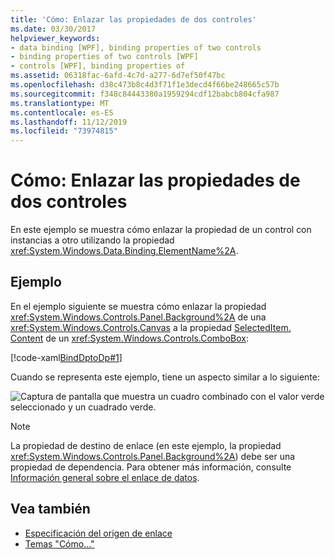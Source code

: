 ```yaml
---
title: 'Cómo: Enlazar las propiedades de dos controles'
ms.date: 03/30/2017
helpviewer_keywords:
- data binding [WPF], binding properties of two controls
- binding properties of two controls [WPF]
- controls [WPF], binding properties of
ms.assetid: 06318fac-6afd-4c7d-a277-6d7ef50f47bc
ms.openlocfilehash: d38c473b8c4d3f71f1e3decd4f66be248665c57b
ms.sourcegitcommit: f348c84443380a1959294cdf12babcb804cfa987
ms.translationtype: MT
ms.contentlocale: es-ES
ms.lasthandoff: 11/12/2019
ms.locfileid: "73974815"
---
```

# <a name="how-to-bind-the-properties-of-two-controls"></a>Cómo: Enlazar las propiedades de dos controles

En este ejemplo se muestra cómo enlazar la propiedad de un control con instancias a otro utilizando la propiedad <xref:System.Windows.Data.Binding.ElementName%2A>.

## <a name="example"></a>Ejemplo

En el ejemplo siguiente se muestra cómo enlazar la propiedad <xref:System.Windows.Controls.Panel.Background%2A> de una <xref:System.Windows.Controls.Canvas> a la propiedad [SelectedItem. Content](xref:System.Windows.Controls.ContentControl.Content%2A) de un <xref:System.Windows.Controls.ComboBox>:

[!code-xaml[BindDptoDp#1](~/samples/snippets/csharp/VS_Snippets_Wpf/BindDPtoDP/CS/Window1.xaml#1)]

Cuando se representa este ejemplo, tiene un aspecto similar a lo siguiente:

![Captura de pantalla que muestra un cuadro combinado con el valor verde seleccionado y un cuadrado verde.](./media/how-to-bind-the-properties-of-two-controls/data-binding-bind-background-canvas.png)

> [!NOTE]
> La propiedad de destino de enlace (en este ejemplo, la propiedad <xref:System.Windows.Controls.Panel.Background%2A>) debe ser una propiedad de dependencia. Para obtener más información, consulte [Información general sobre el enlace de datos](../../../desktop-wpf/data/data-binding-overview.md).

## <a name="see-also"></a>Vea también

- [Especificación del origen de enlace](how-to-specify-the-binding-source.md)
- [Temas "Cómo..."](data-binding-how-to-topics.md)
